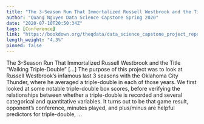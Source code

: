 ```yaml
---
title: "The 3-Season Run That Immortalized Russell Westbrook and the Title “Walking Triple-Double”"
author: "Quang Nguyen Data Science Capstone Spring 2020"
date: "2020-07-10T20:50:34Z"
tags: [Conference]
link: "https://bookdown.org/theqdata/data_science_capstone_project_report/"
length_weight: "4.3%"
pinned: false
---
```


The 3-Season Run That Immortalized Russell Westbrook and the Title “Walking Triple-Double” [...] The purpose of this project was to look at Russell Westbrook’s infamous last 3 seasons with the Oklahoma City Thunder, where he averaged a triple-double in each of those years. We first looked at some notable triple-double box scores, before verifying the relationships between whether a triple-double is recorded and several categorical and quantitative variables. It turns out to be that game result, opponent’s conference, minutes played, and plus/minus are helpful predictors for triple-double, ...
